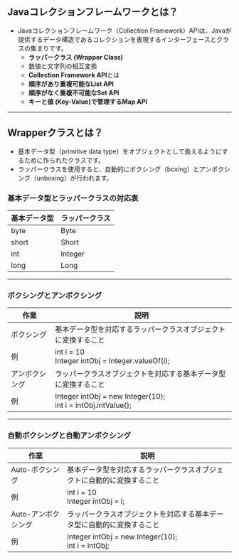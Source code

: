 
## Javaコレクションフレームワークとは？

- Javaコレクションフレームワーク（Collection Framework）APIは、Javaが提供するデータ構造であるコレクションを表現するインターフェースとクラスの集まりです。
  - **ラッパークラス (Wrapper Class)**
  - 数値と文字列の相互変換
  - **Collection Framework API**とは
  - **順序があり重複可能なList API**
  - **順序がなく重複不可能なSet API**
  - **キーと値 (Key-Value)で管理するMap API**

---

## Wrapperクラスとは？

- 基本データ型（primitive data type）をオブジェクトとして扱えるようにするために作られたクラスです。
- ラッパークラスを使用すると、自動的にボクシング（boxing）とアンボクシング（unboxing）が行われます。

### 基本データ型とラッパークラスの対応表

| 基本データ型  | ラッパークラス     |
|-------------|-----------------|
| byte        | Byte            |
| short       | Short           |
| int         | Integer         |
| long        | Long            |

---

### ボクシングとアンボクシング

| 作業         | 説明                                                                 |
|-------------|--------------------------------------------------------------------|
| ボクシング   | 基本データ型を対応するラッパークラスオブジェクトに変換すること                     |
| 例          | int i = 10</br>Integer intObj = Integer.valueOf(i);                |
| アンボクシング | ラッパークラスオブジェクトを対応する基本データ型に変換すること                     |
| 例          | Integer intObj = new Integer(10);</br>int i = intObj.intValue();   |

---

### 自動ボクシングと自動アンボクシング

| 作業             | 説明                                                                 |
|-----------------|--------------------------------------------------------------------|
| Auto-ボクシング   | 基本データ型を対応するラッパークラスオブジェクトに自動的に変換すること            |
| 例              | int i = 10</br>Integer intObj = i;                                 |
| Auto-アンボクシング | ラッパークラスオブジェクトを対応する基本データ型に自動的に変換すること            |
| 例              | Integer intObj = new Integer(10);</br>int i = intObj;              |

